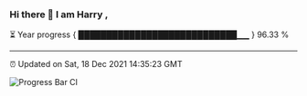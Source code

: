 ### Hi there 👋 I am Harry , 

⏳ Year progress { ████████████████████████████▁▁ } 96.33 %

---

⏰ Updated on Sat, 18 Dec 2021 14:35:23 GMT

![Progress Bar CI](https://github.com/duykhang68/duykhang68/workflows/Progress%20Bar%20CI/badge.svg)
